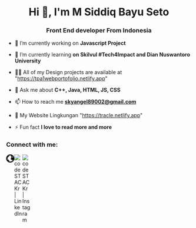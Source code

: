 <h1 align="center">Hi 👋, I'm M Siddiq Bayu Seto</h1>
<h3 align="center">Front End developer From Indonesia</h3>

- 🔭 I’m currently working on **Javascript Project**

- 🌱 I’m currently learning **on Skilvul #Tech4Impact and Dian Nuswantoro University**

- 👨‍💻 All of my Design projects are available at "https://tpa1webportofolio.netlify.app"

- 💬 Ask me about **C++, Java, HTML, JS, CSS**

- 📫 How to reach me **skyangel89002@gmail.com**

- 📄 My Website Lingkungan "https://tracle.netlify.app" 

- ⚡ Fun fact **I love to read more and more**

### Connect with me:

[<img align="left" alt="codeSTACKr.com" width="22px" src="https://raw.githubusercontent.com/iconic/open-iconic/master/svg/globe.svg" />][website]

[<img align="left" alt="codeSTACKr | LinkedIn" width="22px" src="https://cdn.jsdelivr.net/npm/simple-icons@v3/icons/linkedin.svg"  />][linkedin]

[<img align="left" alt="codeSTACKr | Instagram" width="22px" src="https://cdn.jsdelivr.net/npm/simple-icons@v3/icons/instagram.svg" />][instagram]



<br />

[website]: https://tpa1webportofolio.netlify.app
[instagram]: https://instagram.com/Siddiqbayu23
[linkedin]: https://www.linkedin.com/in/m-siddiq-bayu-seto-31324b166/

</p>


